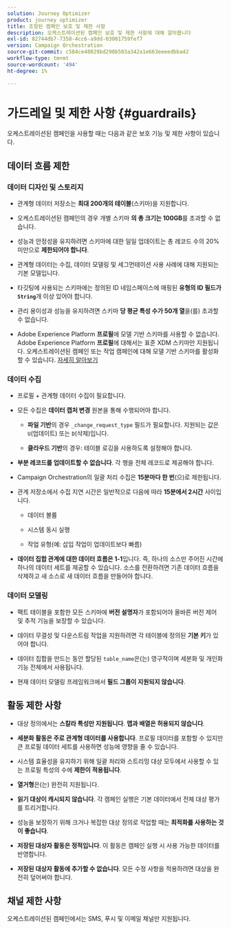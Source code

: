 ```yaml
---
solution: Journey Optimizer
product: journey optimizer
title: 조정된 캠페인 보호 및 제한 사항
description: 오케스트레이션된 캠페인 보호 및 제한 사항에 대해 알아봅니다
exl-id: 82744db7-7358-4cc6-a9dd-03001759fef7
version: Campaign Orchestration
source-git-commit: c584ce48029bd298b503a342a1e663eeeedbba42
workflow-type: tm+mt
source-wordcount: '494'
ht-degree: 1%

---
```



# 가드레일 및 제한 사항 {#guardrails}

오케스트레이션된 캠페인을 사용할 때는 다음과 같은 보호 기능 및 제한 사항이 있습니다.

## 데이터 흐름 제한

### 데이터 디자인 및 스토리지

* 관계형 데이터 저장소는 **최대 200개의 테이블**(스키마)을 지원합니다.

* 오케스트레이션된 캠페인의 경우 개별 스키마 **의 총 크기는 100GB**&#x200B;를 초과할 수 없습니다.

* 성능과 안정성을 유지하려면 스키마에 대한 일일 업데이트는 총 레코드 수의 20% 미만으로 **제한되어야 합니다**.

* 관계형 데이터는 수집, 데이터 모델링 및 세그먼테이션 사용 사례에 대해 지원되는 기본 모델입니다.

* 타깃팅에 사용되는 스키마에는 정의된 ID 네임스페이스에 매핑된 **유형의 ID 필드가`String`**&#x200B;개 이상 있어야 합니다.

* 관리 용이성과 성능을 유지하려면 스키마 **당 평균 특성 수가 50개 열**&#x200B;을(를) 초과할 수 없습니다.

* Adobe Experience Platform **프로필**&#x200B;에 모델 기반 스키마를 사용할 수 없습니다. Adobe Experience Platform **프로필**&#x200B;에 대해서는 표준 XDM 스키마만 지원됩니다. 오케스트레이션된 캠페인 또는 작업 캠페인에 대해 모델 기반 스키마를 활성화할 수 있습니다. [자세히 알아보기](https://experienceleague.adobe.com/en/docs/experience-platform/catalog/datasets/user-guide#enable-profile)

### 데이터 수집

* 프로필 + 관계형 데이터 수집이 필요합니다.

* 모든 수집은 **데이터 캡처 변경** 원본을 통해 수행되어야 합니다.

   * **파일 기반**&#x200B;의 경우 `_change_request_type` 필드가 필요합니다. 지원되는 값은 `U`(업데이트) 또는 `D`(삭제)입니다.

   * **클라우드 기반**&#x200B;의 경우: 테이블 로깅을 사용하도록 설정해야 합니다.

* **부분 레코드를 업데이트할 수 없습니다**. 각 행을 전체 레코드로 제공해야 합니다.

* Campaign Orchestration의 일괄 처리 수집은 **15분마다 한 번**(으)로 제한됩니다.

* 관계 저장소에서 수집 지연 시간은 일반적으로 다음에 따라 **15분에서 2시간** 사이입니다.

   * 데이터 볼륨

   * 시스템 동시 실행

   * 작업 유형(예: 삽입 작업이 업데이트보다 빠름)

* **데이터 집합 관계에 대한 데이터 흐름은 1-1**&#x200B;입니다. 즉, 하나의 소스만 주어진 시간에 하나의 데이터 세트를 제공할 수 있습니다. 소스를 전환하려면 기존 데이터 흐름을 삭제하고 새 소스로 새 데이터 흐름을 만들어야 합니다.

### 데이터 모델링

* 팩트 테이블을 포함한 모든 스키마에 **버전 설명자**&#x200B;가 포함되어야 올바른 버전 제어 및 추적 기능을 보장할 수 있습니다.

* 데이터 무결성 및 다운스트림 작업을 지원하려면 각 테이블에 정의된 **기본 키**&#x200B;가 있어야 합니다.

* 데이터 집합을 만드는 동안 할당된 `table_name`은(는) 영구적이며 세분화 및 개인화 기능 전체에서 사용됩니다.

* 현재 데이터 모델링 프레임워크에서 **필드 그룹이 지원되지 않습니다**.

## 활동 제한 사항

* 대상 정의에서는 **스칼라 특성만 지원됩니다**. **맵과 배열은 허용되지 않습니다**.

* **세분화 활동은 주로 관계형 데이터를 사용합니다**. 프로필 데이터를 포함할 수 있지만 큰 프로필 데이터 세트를 사용하면 성능에 영향을 줄 수 있습니다.

* 시스템 효율성을 유지하기 위해 일괄 처리와 스트리밍 대상 모두에서 사용할 수 있는 프로필 특성의 수에 **제한이 적용됩니다**.

* **열거형**&#x200B;은(는) 완전히 지원됩니다.

* **읽기 대상이 캐시되지 않습니다**. 각 캠페인 실행은 기본 데이터에서 전체 대상 평가를 트리거합니다.

* 성능을 보장하기 위해 크거나 복잡한 대상 정의로 작업할 때는 **최적화를 사용하는 것이 좋습니다**.

* **저장된 대상자 활동은 정적입니다**. 이 활동은 캠페인 실행 시 사용 가능한 데이터를 반영합니다.

* **저장된 대상자 활동에 추가할 수 없습니다**. 모든 수정 사항을 적용하려면 대상을 완전히 덮어써야 합니다.

## 채널 제한 사항

오케스트레이션된 캠페인에서는 SMS, 푸시 및 이메일 채널만 지원됩니다.
